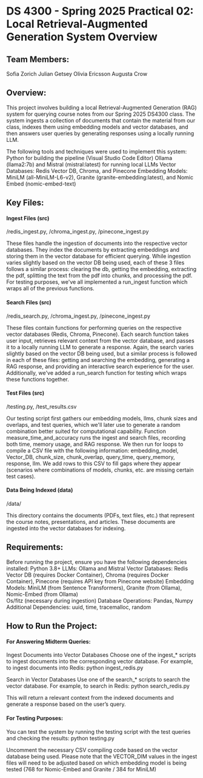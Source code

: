 # DS 4300 - Spring 2025 Practical 02: Local Retrieval-Augmented Generation System Overview

## Team Members:
Sofia Zorich
Julian Getsey
Olivia Ericsson
Augusta Crow

## Overview: 
This project involves building a local Retrieval-Augmented Generation (RAG) system for querying course notes from our Spring 2025 DS4300 class. The system ingests a collection of documents that contain the material from our class, indexes them using embedding models and vector databases, and then answers user queries by generating responses using a locally running LLM. 

The following tools and techniques were used to implement this system:
Python for building the pipeline (Visual Studio Code Editor) 
Ollama (llama2:7b) and Mistral (mistral:latest) for running local LLMs
Vector Databases: Redis Vector DB, Chroma, and Pinecone
Embedding Models: MiniLM (all-MiniLM-L6-v2), Granite (granite-embedding:latest), and Nomic Embed (nomic-embed-text)

## Key Files: 

#### Ingest Files (src)
/redis_ingest.py, /chroma_ingest.py, /pinecone_ingest.py

These files handle the ingestion of documents into the respective vector databases. They index the documents by extracting embeddings and storing them in the vector database for efficient querying. While ingestion varies slightly based on the vector DB being used, each of these 3 files follows a similar process: clearing the db, getting the embedding, extracting the pdf, splitting the text from the pdf into chunks, and processing the pdf. For testing purposes, we've all implemented a run_ingest function which wraps all of the previous functions. 

#### Search Files (src)
/redis_search.py, /chroma_ingest.py, /pinecone_ingest.py

These files contain functions for performing queries on the respective vector databases (Redis, Chroma, Pinecone). Each search function takes user input, retrieves relevant context from the vector database, and passes it to a locally running LLM to generate a response. Again, the search varies slightly based on the vector DB being used, but a similar process is followed in each of these files: getting and searching the embedding, generating a RAG response, and providing an interactive search experience for the user. Additionally, we've added a run_search function for testing which wraps these functions together. 

#### Test Files (src) 
/testing.py, /test_results.csv 

Our testing script first gathers our embedding models, llms, chunk sizes and overlaps, and test queries, which we'll later use to generate a random combination better suited for computational capability. Function measure_time_and_accuracy runs the ingest and search files, recording both time, memory usage, and RAG response. We then run for loops to compile a CSV file with the following information: embedding_model, Vector_DB,	chunk_size,	chunk_overlap,	query_time,	query_memory,	response,	llm. We add rows to this CSV to fill gaps where they appear (scenarios where combinations of models, chunks, etc. are missing certain test cases). 

#### Data Being Indexed (data)
/data/

 This directory contains the documents (PDFs, text files, etc.) that represent the course notes, presentations, and articles. These documents are ingested into the vector databases for indexing. 

## Requirements:
Before running the project, ensure you have the following dependencies installed:
Python 3.8+
LLMs: Ollama and Mistral
Vector Databases: Redis Vector DB (requires Docker Container), Chroma (requires Docker Container), Pinecone (requires API key from Pinecone website)
Embedding Models: MiniLM (from Sentence Transformers), Granite (from Ollama), Nomic-Embed (from Ollama)   
Os/fitz (necessary during ingestion)
Database Operations: Pandas, Numpy
Additional Dependencies: uuid, time, tracemalloc, random


## How to Run the Project:

#### For Answering Midterm Queries: 

Ingest Documents into Vector Databases
 Choose one of the ingest_* scripts to ingest documents into the corresponding vector database. For example, to ingest documents into Redis: 
 python ingest_redis.py
 
Search in Vector Databases
 Use one of the search_* scripts to search the vector database. For example, to search in Redis:
 python search_redis.py
 
This will return a relevant context from the indexed documents and generate a response based on the user’s query.

#### For Testing Purposes: 

 You can test the system by running the testing script with the test queries and checking the results:
 python testing.py

 Uncomment the necessary CSV compiling code based on the vector database being used. Please note that the VECTOR_DIM values in the ingest files will need to be adjusted based on which embedding model is being tested (768 for Nomic-Embed and Granite / 384 for MiniLM)
